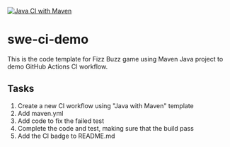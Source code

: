 [![Java CI with Maven](https://github.com/burchcATWIT/swe-ci-demo/actions/workflows/maven.yml/badge.svg)](https://github.com/burchcATWIT/swe-ci-demo/actions/workflows/maven.yml)

# swe-ci-demo
This is the code template for Fizz Buzz game using Maven Java project to demo GitHub Actions CI workflow.

## Tasks
1. Create a new CI workflow using "Java with Maven" template
2. Add maven.yml
3. Add code to fix the failed test
4. Complete the code and test, making sure that the build pass
5. Add the CI badge to README.md
